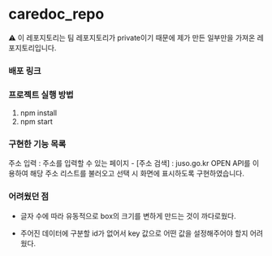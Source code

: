 # caredoc_repo

⚠ 이 레포지토리는 팀 레포지토리가 private이기 때문에 제가 만든 일부만을 가져온 레포지토리입니다.

### 배포 링크


### 프로젝트 실행 방법
1. npm install
2. npm start

### 구현한 기능 목록

 주소 입력 : 주소를 입력할 수 있는 페이지
    - [주소 검색] : juso.go.kr OPEN API를 이용하여 해당 주소 리스트를 불러오고 선택 시 화면에 표시하도록 구현하였습니다.


### 어려웠던 점

- 글자 수에 따라 유동적으로 box의 크기를 변하게 만드는 것이 까다로웠다.

- 주어진 데이터에 구분할 id가 없어서 key 값으로 어떤 값을 설정해주어야 할지 어려웠다.
